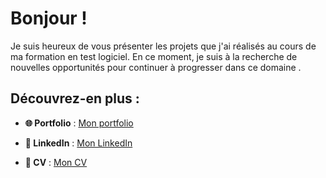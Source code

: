 # Bonjour !

Je suis heureux de vous présenter les projets que j'ai réalisés au cours de ma formation en test logiciel. En ce moment, je suis à la recherche de nouvelles opportunités pour continuer à progresser dans ce domaine .

## Découvrez-en plus :

- **🌐 Portfolio** : [Mon portfolio](https://esmailhaidari24.github.io/portfolio/)
  
- **💼 LinkedIn** : [Mon LinkedIn](https://www.linkedin.com/in/esmail-haidari-31483b16a)
  
- **📄 CV** : [Mon CV](https://github.com/esmailhaidari24/CV/blob/main/CV%20.PDF)

